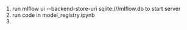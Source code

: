 1. run mlflow ui --backend-store-uri sqlite:///mlflow.db 
to start server
2. run code in model_registry.ipynb
3. 